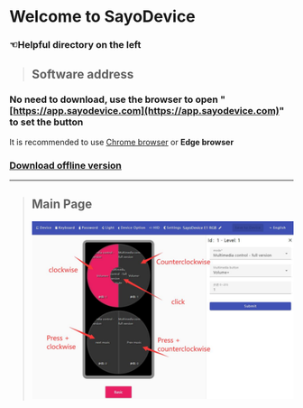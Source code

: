 # Welcome to SayoDevice

### ☜Helpful directory on the left <!-- {docsify-ignore} -->

> ## Software address

### No need to download, use the browser to open "[https://app.sayodevice.com](https://app.sayodevice.com)" to set the button <!-- {docsify-ignore} -->

It is recommended to use [Chrome browser](https://www.google.cn/chrome/index.html) or **Edge browser**

### [Download offline version](https://dl.sayobot.cn/setting_v3.zip) <!-- {docsify-ignore} -->

---

> ## Main Page
>
> ![](img/main.jpg)
